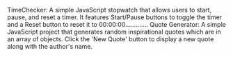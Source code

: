 TimeChecker: A simple JavaScript stopwatch that allows users to start, pause, and reset a timer. It features Start/Pause buttons to toggle the timer and a Reset button to reset it to 00:00:00.............
Quote Generator: A simple JavaScript project that generates random inspirational quotes which are in an array of objects. Click the 'New Quote' button to display a new quote along with the author's name.

